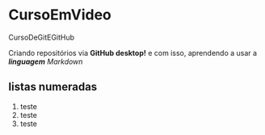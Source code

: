 # CursoEmVideo
 
 CursoDeGitEGitHub

Criando repositórios via **GitHub desktop!**
e com isso, aprendendo a usar a __*linguagem*__ *Markdown*

## listas numeradas
1. teste
2. teste
3. teste
